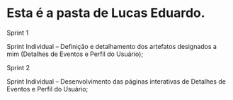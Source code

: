 # Esta é a pasta de Lucas Eduardo.
Sprint 1

Sprint Individual – Definição e detalhamento dos artefatos designados a mim (Detalhes de Eventos e Perfil do Usuário);

Sprint 2

Sprint Individual – Desenvolvimento das páginas interativas de Detalhes de Eventos e Perfil do Usuário;
